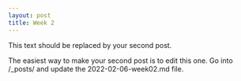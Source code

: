 ```yaml
---
layout: post
title: Week 2
---
```



This text should be replaced by your second post.

The easiest way to make your second post is to edit this one.
Go into /_posts/ and update the 2022-02-06-week02.md file.
